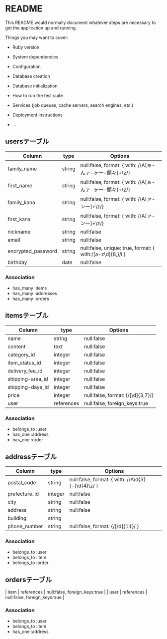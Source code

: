 # README

This README would normally document whatever steps are necessary to get the
application up and running.

Things you may want to cover:

* Ruby version

* System dependencies

* Configuration

* Database creation

* Database initialization

* How to run the test suite

* Services (job queues, cache servers, search engines, etc.)

* Deployment instructions

* ...

## usersテーブル
|      Column      |   type   |                           Options                                |
| ---------------- | -------- | ---------------------------------------------------------------- |
|    family_name   |  string  |      null:false, format: { with: /\A[ぁ-んァ-ヶ一-龥々]+\z/}       |
|    first_name    |  string  |      null:false, format: { with: /\A[ぁ-んァ-ヶ一-龥々]+\z/}       |
|    family_kana   |  string  |            null:false, format: { with: /\A[ァ-ンー]+\z/}          |
|    first_kana    |  string  |            null:false, format: { with: /\A[ァ-ン一]+\z/}          |
|    nickname      |  string  |                           null:false                             |
|      email       |  string  |                           null:false                             |
|encrypted_password|  string  |   null:false, unique: true, format: { with:/[a-z\d]{8,}/i }      |
|     birthday     |   date   |                           null:false                             |
### Association
- has_many :items
- has_many :addresses
- has_many :orders


## itemsテーブル
|     Column     |     type     |                 Options             |
| -------------- | ------------ | ----------------------------------- |
|      name      |    string    |               null:false            |
|    content     |     text     |               null:false            |
|   category_id  |    integer   |               null:false            |
| item_status_id |    integer   |               null:false            |
| delivery_fee_id|    integer   |               null:false            |
|shipping-area_id|    integer   |               null:false            |
|shipping-days_id|    integer   |               null:false            |
|     price      |    integer   |  null:false, format: {/[\d]{3,7}/}  |
|      user      |  references  |      null:false, foreign_keys:true  |
### Association
- belongs_to :user
- has_one :address
- has_one :order

## addressテーブル
|    Column    |     type     |                     Options                           |
| ------------ | ------------ | ----------------------------------------------------- |
|  postal_code |    string    |    null:false, format: { with: /\A\d{3}[-]\d{4}\z/ }  |
| prefecture_id|    integer   |                     null:false                        |
|     city     |    string    |                     null:false                        |
|    address   |    string    |                     null:false                        |
|   building   |    string    |                                                       |
| phone_number |    string    |            null:false, format: {/[\d]{11}/ }          |
### Association
- belongs_to :user
- belongs_to :item
- belongs_to :order

## ordersテーブル
|     item     |  references  |            null:false, foreign_keys:true              |
|     user     |  references  |            null:false, foreign_keys:true              | 
### Association
- belongs_to :user
- belongs_to :item
- has_one :address